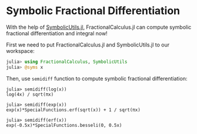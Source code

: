 # Symbolic Fractional Differentiation

With the help of [SymbolicUtils.jl](https://github.com/JuliaSymbolics/SymbolicUtils.jl), FractionalCalculus.jl can compute symbolic fractional differentiation and integral now!

First we need to put FractionalCalculus.jl and SymbolicUtils.jl to our workspace:

```julia
julia> using FractionalCalculus, SymbolicUtils
julia> @syms x
```

Then, use ```semidiff``` function to compute symbolic fractional differentiation:

```julia-repl
julia> semidiff(log(x))
log(4x) / sqrt(πx)

julia> semidiff(exp(x))
exp(x)*SpecialFunctions.erf(sqrt(x)) + 1 / sqrt(πx)

julia> semidiff(erf(x))
exp(-0.5x)*SpecialFunctions.besseli(0, 0.5x)
```